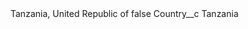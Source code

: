 <?xml version="1.0" encoding="UTF-8"?>
<CustomMetadata xmlns="http://soap.sforce.com/2006/04/metadata" xmlns:xsi="http://www.w3.org/2001/XMLSchema-instance" xmlns:xsd="http://www.w3.org/2001/XMLSchema">
    <label>Tanzania, United Republic of</label>
    <protected>false</protected>
    <values>
        <field>Country__c</field>
        <value xsi:type="xsd:string">Tanzania</value>
    </values>
</CustomMetadata>
